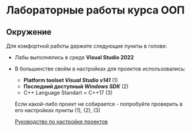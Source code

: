 # **Лабораторные работы курса ООП**

## Окружение

Для комфортной работы держите следующие пункты в голове:
  * Лабы выполнялись в среде **Visual Studio 2022**
  * В большинстве своём в настройках для проектов использовались:
  
    + **Platform toolset *Visual Studio v141*** (1)
    + **Последний доступный *Windows SDK*** (2)
    + C++ Language Standart = C++17 (3)
  
    Если какой-либо проект не собирается - попробуйте проверить в его настройках пункты (1), (2), (3)
    
    [Руководство по настройке проектов](https://docs.microsoft.com/en-us/cpp/build/working-with-project-properties?view=msvc-170)
